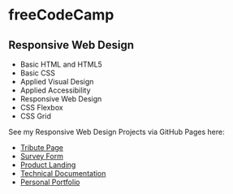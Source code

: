 # freeCodeCamp
## Responsive Web Design
- Basic HTML and HTML5
- Basic CSS
- Applied Visual Design
- Applied Accessibility
- Responsive Web Design
- CSS Flexbox
- CSS Grid

See my Responsive Web Design Projects via GitHub Pages here:
- [Tribute Page](https://ashsicle.github.io/freeCodeCamp/tribute-page/index.html)
- [Survey Form](https://ashsicle.github.io/freeCodeCamp/survey-form/index.html)
- [Product Landing](https://ashsicle.github.io/freeCodeCamp/product-landing/index.html)
- [Technical Documentation](https://ashsicle.github.io/freeCodeCamp/technical-documentation/index.html)
- [Personal Portfolio](https://ashsicle.github.io/freeCodeCamp/personal-portfolio/index.html)
